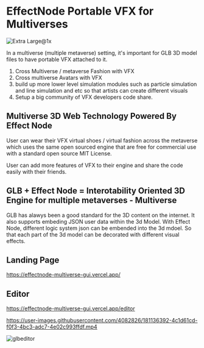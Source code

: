 # EffectNode Portable VFX for Multiverses
![Extra Large@1x](https://user-images.githubusercontent.com/4082826/181139116-a8fc8b65-e9a5-4345-a979-6debb45875cb.png)

In a multiverse (multiple metaverse) setting, it's important for GLB 3D model files to have portable VFX attached to it.

1. Cross Multiverse / metaverse Fashion with VFX
2. Cross multiverse Avatars with VFX
3. build up more lower level simulation modules such as particle simulation and line simulation and etc so that artists can create different visuals 
4. Setup a big community of VFX developers code share.

## Multiverse 3D Web Technology Powered By Effect Node

User can wear their VFX virtual shoes / virtual fashion across the metaverse which uses the same open sourced engine that are free for commercial use with a standard open source MIT License.

User can add more features of VFX to their engine and share the code easily with their friends.

## GLB + Effect Node = Interotability Oriented 3D Engine for multiple metaverses - Multiverse

GLB has alawys been a good standard for the 3D content on the internet. It also supports embeding JSON user data within the 3d Model. With Effect Node, different logic system json can be embended into the 3d mdoel. So that each part of the 3d model can be decorated with different visual effects.

## Landing Page
https://effectnode-multiverse-gui.vercel.app/

## Editor
https://effectnode-multiverse-gui.vercel.app/editor

https://user-images.githubusercontent.com/4082826/181136392-4c1d61cd-f0f3-4bc3-adc7-4e02c993ffdf.mp4


![glbeditor](https://user-images.githubusercontent.com/4082826/181136061-c7eeb572-0590-41b7-9418-a755042333f9.png)
